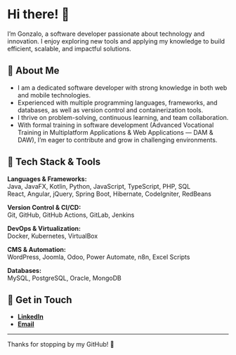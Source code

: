 # Hi there! 👋  

I’m Gonzalo, a software developer passionate about technology and innovation. I enjoy exploring new tools and applying my knowledge to build efficient, scalable, and impactful solutions.  

## 🚀 About Me  

- I am a dedicated software developer with strong knowledge in both web and mobile technologies.  
- Experienced with multiple programming languages, frameworks, and databases, as well as version control and containerization tools.  
- I thrive on problem-solving, continuous learning, and team collaboration.  
- With formal training in software development (Advanced Vocational Training in Multiplatform Applications & Web Applications — DAM & DAW), I’m eager to contribute and grow in challenging environments.  

## 🔧 Tech Stack & Tools  

**Languages & Frameworks:**  
Java, JavaFX, Kotlin, Python, JavaScript, TypeScript, PHP, SQL  
React, Angular, jQuery, Spring Boot, Hibernate, CodeIgniter, RedBeans  

**Version Control & CI/CD:**  
Git, GitHub, GitHub Actions, GitLab, Jenkins  

**DevOps & Virtualization:**  
Docker, Kubernetes, VirtualBox  

**CMS & Automation:**  
WordPress, Joomla, Odoo, Power Automate, n8n, Excel Scripts  

**Databases:**  
MySQL, PostgreSQL, Oracle, MongoDB  

## 💬 Get in Touch  

- [**LinkedIn**](https://www.linkedin.com/in/gonzalo-a-b2707823b/)  
- [**Email**](mailto:gaparicio368@gmail.com?subject=From%20GitHub&body=Hello%20Gonzalo)  

---  

Thanks for stopping by my GitHub! 🚀  
